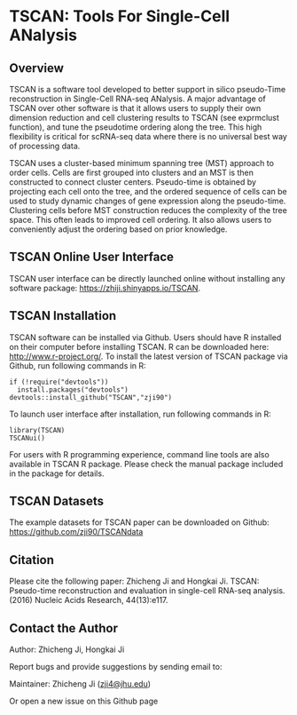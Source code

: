 TSCAN: Tools For Single-Cell ANalysis
====

## Overview
TSCAN is a software tool developed to better support in silico pseudo-Time reconstruction in Single-Cell RNA-seq ANalysis. A major advantage of TSCAN over other software is that it allows users to supply their own dimension reduction and cell clustering results to TSCAN (see exprmclust function), and tune the pseudotime ordering along the tree. This high flexibility is critical for scRNA-seq data where there is no universal best way of processing data.

TSCAN uses a cluster-based minimum spanning tree (MST) approach to order cells. Cells are first grouped into clusters and an MST is then constructed to connect cluster centers. Pseudo-time is obtained by projecting each cell onto the tree, and the ordered sequence of cells can be used to study dynamic changes of gene expression along the pseudo-time. Clustering cells before MST construction reduces the complexity of the tree space. This often leads to improved cell ordering. It also allows users to conveniently adjust the ordering based on prior knowledge.

## TSCAN Online User Interface
TSCAN user interface can be directly launched online without installing any software package: https://zhiji.shinyapps.io/TSCAN. 

## TSCAN Installation

TSCAN software can be installed via Github.
Users should have R installed on their computer before installing TSCAN. R can be downloaded here: http://www.r-project.org/.
To install the latest version of TSCAN package via Github, run following commands in R:
```{r }
if (!require("devtools"))
  install.packages("devtools")
devtools::install_github("TSCAN","zji90")
```
To launch user interface after installation, run following commands in R:
```{r }
library(TSCAN)
TSCANui()
```
For users with R programming experience, command line tools are also available in TSCAN R package. Please check the manual package included in the package for details.

## TSCAN Datasets
The example datasets for TSCAN paper can be downloaded on Github: https://github.com/zji90/TSCANdata

## Citation
Please cite the following paper:
Zhicheng Ji and Hongkai Ji. TSCAN: Pseudo-time reconstruction and evaluation in single-cell RNA-seq analysis. (2016) Nucleic Acids Research, 44(13):e117.


## Contact the Author
Author: Zhicheng Ji, Hongkai Ji

Report bugs and provide suggestions by sending email to:

Maintainer: Zhicheng Ji (zji4@jhu.edu)

Or open a new issue on this Github page
